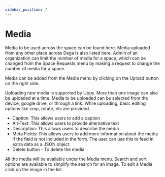 ```yaml
---
sidebar_position: 7
---
```


# Media

Media to be used across the space can be found here. Media uploaded from any other place across Dega is also listed here.
Admin of an organization can limit the number of media for a space, which can be changed from the Space Requests menu by making a request to change the number of media for a space.

Media can be added from the Media menu by clicking on the Upload button on the right side.

Uploading new media is supported by Uppy. More than one image can also be uploaded at a time. Media to be uploaded can be selected from the device, google drive, or through a link.
While uploading, basic editing options like crop, rotate, etc are provided.

- Caption: This allows users to add a caption
- Alt-Text: This allows users to provide alternative text
- Description: This allows users to describe the media
- Meta Fields:  This allows users to add more information about the media if the field is not included in the form. The user can use this to feed in extra data as a JSON object.
- Delete button - To delete the media

All the media will be available under the Media menu. 
Search and sort options are available to simplify the search for an image. To edit a Media click on the image in the list.


